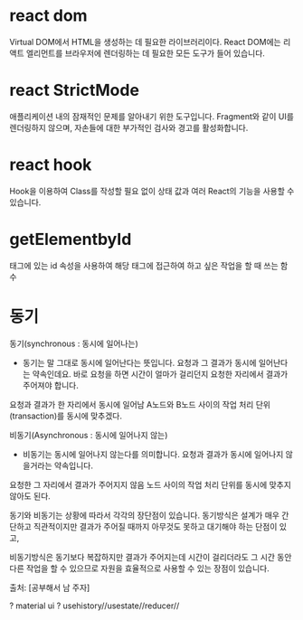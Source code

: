 # react dom
Virtual DOM에서 HTML을 생성하는 데 필요한 라이브러리이다. React DOM에는 리액트 엘리먼트를 브라우저에 렌더링하는 데 필요한 모든 도구가 들어 있습니다.

# react StrictMode
애플리케이션 내의 잠재적인 문제를 알아내기 위한 도구입니다. 
Fragment와 같이 UI를 렌더링하지 않으며, 자손들에 대한 부가적인 검사와 경고를 활성화합니다.

# react hook
Hook을 이용하여 Class를 작성할 필요 없이 상태 값과 여러 React의 기능을 사용할 수 있습니다.

# getElementbyId
태그에 있는 id 속성을 사용하여 해당 태그에 접근하여 하고 싶은 작업을 할 때 쓰는 함수

# 동기
동기(synchronous : 동시에 일어나는)
 - 동기는 말 그대로 동시에 일어난다는 뜻입니다. 요청과 그 결과가 동시에 일어난다는 약속인데요. 바로 요청을 하면 시간이 얼마가 걸리던지 요청한 자리에서 결과가 주어져야 합니다.

요청과 결과가 한 자리에서 동시에 일어남
A노드와 B노드 사이의 작업 처리 단위(transaction)를 동시에 맞추겠다.
 

 

비동기(Asynchronous : 동시에 일어나지 않는)
 - 비동기는 동시에 일어나지 않는다를 의미합니다. 요청과 결과가 동시에 일어나지 않을거라는 약속입니다. 

요청한 그 자리에서 결과가 주어지지 않음
노드 사이의 작업 처리 단위를 동시에 맞추지 않아도 된다.
 

 

 동기와 비동기는 상황에 따라서 각각의 장단점이 있습니다. 
 동기방식은 설계가 매우 간단하고 직관적이지만 결과가 주어질 때까지 아무것도 못하고 대기해야 하는 단점이 있고, 

 비동기방식은 동기보다 복잡하지만 결과가 주어지는데 시간이 걸리더라도 그 시간 동안 다른 작업을 할 수 있으므로 자원을 효율적으로 사용할 수 있는 장점이 있습니다.



출처:  [공부해서 남 주자]



? material ui
? usehistory//usestate//reducer//

